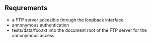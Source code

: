 ## Requrements

 * a FTP server accesible through the loopback interface
 * annonymous authentication
 * tests/data/foo.txt into the document root of the FTP server for the annonymous access
